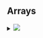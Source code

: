 ## Arrays

<details>
    <summary><img id="array" src="https://img.shields.io/badge/Arrays-44-brightgreen?style=for-the-badge"></summary>


| S.No.    | Topic:                | Problem                                                                                              | Solutions | Python | C++    | Java   | JavaScript   |
| -------  |:---------------------:|------------------------------------------------------------------------------------------------------|:---------:|--------|--------|--------|--------|
| 1        | `Array`               | Search Element                                                                                       |✔️         |<a href="#"><img src="https://img.shields.io/badge/Solution-red"></a>  |  <a href="https://github.com/AkashSingh3031/The-Complete-FAANG-Preparation/blob/master/1%5D.%20DSA/1%5D.%20Data%20Structures/01%5D.%20Array/C%2B%2B/_001)_Search_Element.cpp"><img src="https://img.shields.io/badge/Solution-green"></a>  |  <a href="#"><img src="https://img.shields.io/badge/Solution-red"></a> |<a href="https://github.com/Wenodh/The-Complete-FAANG-Preparation/blob/wenodh/1%5D.%20DSA/1%5D.%20Data%20Structures/01%5D.%20Array/JavaScript/_001)_Search_Element.js"><img src="https://img.shields.io/badge/Solution-green"></a>  |
| 2        | `Array`               | Insert Element                                                                                       |✔️         |<a href="#"><img src="https://img.shields.io/badge/Solution-red"></a>  |  <a href="https://github.com/AkashSingh3031/The-Complete-FAANG-Preparation/blob/master/1%5D.%20DSA/1%5D.%20Data%20Structures/01%5D.%20Array/C%2B%2B/_002)_Insert_Element.cpp"><img src="https://img.shields.io/badge/Solution-green"></a>  |  <a href="#"><img src="https://img.shields.io/badge/Solution-red"></a> |<a href="https://github.com/Wenodh/The-Complete-FAANG-Preparation/blob/wenodh/1%5D.%20DSA/1%5D.%20Data%20Structures/01%5D.%20Array/JavaScript/_002)_Insert_Element.js"><img src="https://img.shields.io/badge/Solution-green"></a>  |
| 3        | `Array`               | Delete Element                                                                                       |✔️         |<a href="#"><img src="https://img.shields.io/badge/Solution-red"></a>  |  <a href="https://github.com/AkashSingh3031/The-Complete-FAANG-Preparation/blob/master/1%5D.%20DSA/1%5D.%20Data%20Structures/01%5D.%20Array/C%2B%2B/_003)_Delete_Element.cpp"><img src="https://img.shields.io/badge/Solution-green"></a>  |  <a href="#"><img src="https://img.shields.io/badge/Solution-red"></a> |<a href="https://github.com/AkashSingh3031/The-Complete-FAANG-Preparation/blob/master/1%5D.%20DSA/1%5D.%20Data%20Structures/01%5D.%20Array/JavaScript/_003)_Delete_Element.js"><img src="https://img.shields.io/badge/Solution-green"></a>   |
| 4        | `Array`               | Reverse Array                                                                                        |✔️         |<a href="#"><img src="https://img.shields.io/badge/Solution-red"></a>  |  <a href="https://github.com/AkashSingh3031/The-Complete-FAANG-Preparation/blob/master/1%5D.%20DSA/1%5D.%20Data%20Structures/01%5D.%20Array/C%2B%2B/_004)_Reverse_Array.cpp"><img src="https://img.shields.io/badge/Solution-green"></a>  |  <a href="#"><img src="https://img.shields.io/badge/Solution-red"></a> |<a href="https://github.com/AkashSingh3031/The-Complete-FAANG-Preparation/blob/master/1%5D.%20DSA/1%5D.%20Data%20Structures/01%5D.%20Array/JavaScript/_004)_Reverse_Array.js"><img src="https://img.shields.io/badge/Solution-green"></a>  |
| 5        | `Array`               | Left Rotate Array by 1                                                                               |✔️         |<a href="#"><img src="https://img.shields.io/badge/Solution-red"></a>  |  <a href="https://github.com/AkashSingh3031/The-Complete-FAANG-Preparation/blob/master/1%5D.%20DSA/1%5D.%20Data%20Structures/01%5D.%20Array/C%2B%2B/_005)_Left_Rotate_Array_by_1.cpp"><img src="https://img.shields.io/badge/Solution-green"></a>  |  <a href="#"><img src="https://img.shields.io/badge/Solution-red"></a> |<a href="https://github.com/AkashSingh3031/The-Complete-FAANG-Preparation/blob/master/1%5D.%20DSA/1%5D.%20Data%20Structures/01%5D.%20Array/JavaScript/_005)_Left_Rotate_Array_by_1.js"><img src="https://img.shields.io/badge/Solution-green"></a> |
| 6        | `Array`               | Left Rotate Array by d                                                                               |✔️         |<a href="#"><img src="https://img.shields.io/badge/Solution-red"></a>  |  <a href="https://github.com/AkashSingh3031/The-Complete-FAANG-Preparation/blob/master/1%5D.%20DSA/1%5D.%20Data%20Structures/01%5D.%20Array/C%2B%2B/_006)_Left_Rotate_Array_by_d_(Time_dN).cpp"><img src="https://img.shields.io/badge/Solution-1-green"></a><br><a href="https://github.com/AkashSingh3031/The-Complete-FAANG-Preparation/blob/master/1%5D.%20DSA/1%5D.%20Data%20Structures/01%5D.%20Array/C%2B%2B/_007)_Left_Rotate_Array_by_d_(Time_N).cpp"><img src="https://img.shields.io/badge/Solution-2-green"></a><br><a href="https://github.com/AkashSingh3031/The-Complete-FAANG-Preparation/blob/master/1%5D.%20DSA/1%5D.%20Data%20Structures/01%5D.%20Array/C%2B%2B/_008)_Left_Rotate_Array_by_d_(Time_N).cpp"><img src="https://img.shields.io/badge/Solution-3-green"></a>  |  <a href="#"><img src="https://img.shields.io/badge/Solution-red"></a> |<a href="https://github.com/AkashSingh3031/The-Complete-FAANG-Preparation/blob/master/1%5D.%20DSA/1%5D.%20Data%20Structures/01%5D.%20Array/JavaScript/_006)_Left_Rotate_Array_by_d_(Time_dN).js"><img src="https://img.shields.io/badge/Solution-1-green"></a><br><a href="https://github.com/AkashSingh3031/The-Complete-FAANG-Preparation/blob/master/1%5D.%20DSA/1%5D.%20Data%20Structures/01%5D.%20Array/JavaScript/_007)_Left_Rotate_Array_by_d_(Time_N).js"><img src="https://img.shields.io/badge/Solution-2-green"></a><br><a href="https://github.com/AkashSingh3031/The-Complete-FAANG-Preparation/blob/master/1%5D.%20DSA/1%5D.%20Data%20Structures/01%5D.%20Array/JavaScript/_008)_Left_Rotate_Array_by_d_(Time_N).js"><img src="https://img.shields.io/badge/Solution-3-green"></a>  |
| 7        | `Array`               | Remove Duplicates from a Sorted Array                                                                |✔️         |<a href="#"><img src="https://img.shields.io/badge/Solution-red"></a>  |  <a href="https://github.com/AkashSingh3031/The-Complete-FAANG-Preparation/blob/master/1%5D.%20DSA/1%5D.%20Data%20Structures/01%5D.%20Array/C%2B%2B/_009)_Remove_Duplicates_from_a_sorted_array.cpp"><img src="https://img.shields.io/badge/Solution-1-green"></a><br><a href="https://github.com/AkashSingh3031/The-Complete-FAANG-Preparation/blob/master/1%5D.%20DSA/1%5D.%20Data%20Structures/01%5D.%20Array/C%2B%2B/_010)_Remove_Duplicates_from_a_sorted_array.cpp"><img src="https://img.shields.io/badge/Solution-2-green"></a>  |  <a href="#"><img src="https://img.shields.io/badge/Solution-red"></a> |<a href="https://github.com/AkashSingh3031/The-Complete-FAANG-Preparation/blob/master/1%5D.%20DSA/1%5D.%20Data%20Structures/01%5D.%20Array/JavaScript/_009)_Remove_Duplicates_from_a_sorted_array.js"><img src="https://img.shields.io/badge/Solution-1-green"></a><br><a href="https://github.com/AkashSingh3031/The-Complete-FAANG-Preparation/blob/master/1%5D.%20DSA/1%5D.%20Data%20Structures/01%5D.%20Array/JavaScript/_010)_Remove_Duplicates_from_a_sorted_array.js"><img src="https://img.shields.io/badge/Solution-2-green"></a> |
| 8        | `Array`               | Largest Number                                                                                       |✔️         |<a href="#"><img src="https://img.shields.io/badge/Solution-red"></a>  |  <a href="#"><img src="https://img.shields.io/badge/Solution-1-green"></a><br><a href="#"><img src="https://img.shields.io/badge/Solution-2-green"></a>  |  <a href="#"><img src="https://img.shields.io/badge/Solution-red"></a> |<a href="#"><img src="https://img.shields.io/badge/Solution-1-green"></a><br><a href="#"><img src="https://img.shields.io/badge/Solution-2-green"></a>   |
| 9        | `Array`               | Second Largest Number                                                                                |✔️         |<a href="#"><img src="https://img.shields.io/badge/Solution-red"></a>  |  <a href="#"><img src="https://img.shields.io/badge/Solution-1-green"></a><br><a href="#"><img src="https://img.shields.io/badge/Solution-2-green"></a>  |  <a href="#"><img src="https://img.shields.io/badge/Solution-red"></a> |<a href="#"><img src="https://img.shields.io/badge/Solution-1-green"></a><br><a href="#"><img src="https://img.shields.io/badge/Solution-2-green"></a>  |
| 10       | `Array`               | Move All ZEROs to End                                                                                |✔️         |<a href="#"><img src="https://img.shields.io/badge/Solution-red"></a>  |  <a href="#"><img src="https://img.shields.io/badge/Solution-1-green"></a><br><a href="#"><img src="https://img.shields.io/badge/Solution-2-green"></a>  |  <a href="#"><img src="https://img.shields.io/badge/Solution-red"></a> |<a href="#"><img src="https://img.shields.io/badge/Solution-1-green"></a><br><a href="#"><img src="https://img.shields.io/badge/Solution-2-green"></a>  |
| 11       | `Array`               | Leaders in an Array                                                                                  |✔️         |<a href="#"><img src="https://img.shields.io/badge/Solution-red"></a>  |  <a href="#"><img src="https://img.shields.io/badge/Solution-1-green"></a><br><a href="#"><img src="https://img.shields.io/badge/Solution-2-green"></a>  |  <a href="#"><img src="https://img.shields.io/badge/Solution-red"></a> |<a href="#"><img src="https://img.shields.io/badge/Solution-1-green"></a><br><a href="#"><img src="https://img.shields.io/badge/Solution-2-green"></a>  |
| 12       | `Array`               | Maximum Difference                                                                                   |✔️         |<a href="#"><img src="https://img.shields.io/badge/Solution-red"></a>  |  <a href="#"><img src="https://img.shields.io/badge/Solution-1-green"></a><br><a href="#"><img src="https://img.shields.io/badge/Solution-2-green"></a>  |  <a href="#"><img src="https://img.shields.io/badge/Solution-red"></a> |<a href="#"><img src="https://img.shields.io/badge/Solution-1-green"></a><br><a href="#"><img src="https://img.shields.io/badge/Solution-2-green"></a>  |
| 13       | `Array`               | Stock Buy & Shell                                                                                    |✔️         |<a href="#"><img src="https://img.shields.io/badge/Solution-red"></a>  |  <a href="#"><img src="https://img.shields.io/badge/Solution-1-green"></a><br><a href="#"><img src="https://img.shields.io/badge/Solution-2-green"></a>  |  <a href="#"><img src="https://img.shields.io/badge/Solution-red"></a> |<a href="#"><img src="https://img.shields.io/badge/Solution-1-green"></a><br><a href="#"><img src="https://img.shields.io/badge/Solution-2-green"></a>   |
| 14       | `Array`               | Trapping_Rain_Water                                                                                  |✔️         |<a href="#"><img src="https://img.shields.io/badge/Solution-red"></a>  |  <a href="#"><img src="https://img.shields.io/badge/Solution-1-green"></a><br><a href="#"><img src="https://img.shields.io/badge/Solution-2-green"></a>  |  <a href="#"><img src="https://img.shields.io/badge/Solution-red"></a> | <a href="#"><img src="https://img.shields.io/badge/Solution-red"></a>  |
| 15       | `Array`               | Next Permutation                                                                                     |✔️         |<a href="#"><img src="https://img.shields.io/badge/Solution-red"></a>  |  <a href="#"><img src="https://img.shields.io/badge/Solution-1-green"></a><br><a href="#"><img src="https://img.shields.io/badge/Solution-2-green"></a>  |  <a href="#"><img src="https://img.shields.io/badge/Solution-red"></a> | <a href="#"><img src="https://img.shields.io/badge/Solution-red"></a>  |
| 16       | `Array`               | Count Inversion                                                                                      |✔️         |<a href="#"><img src="https://img.shields.io/badge/Solution-red"></a>  |  <a href="#"><img src="https://img.shields.io/badge/Solution-1-green"></a><br><a href="#"><img src="https://img.shields.io/badge/Solution-2-green"></a>  |  <a href="#"><img src="https://img.shields.io/badge/Solution-red"></a> | <a href="#"><img src="https://img.shields.io/badge/Solution-red"></a>| 
| 17       | `Array`               | Best time to buy and Sell stock                                                                      |✔️         |<a href="#"><img src="https://img.shields.io/badge/Solution-red"></a>  |  <a href="#"><img src="https://img.shields.io/badge/Solution-1-green"></a><br><a href="#"><img src="https://img.shields.io/badge/Solution-2-green"></a>  |  <a href="#"><img src="https://img.shields.io/badge/Solution-red"></a> |<a href="#"><img src="https://img.shields.io/badge/Solution-red"></a> |
| 18       | `Array`               | Maximum Consecutive ONEs in binary Array                                                             |✔️         |<a href="#"><img src="https://img.shields.io/badge/Solution-red"></a>  |  <a href="#"><img src="https://img.shields.io/badge/Solution-1-green"></a><br><a href="#"><img src="https://img.shields.io/badge/Solution-2-green"></a>  |<a href="#"><img src="https://img.shields.io/badge/Solution-red"></a>  |<a href="#"><img src="https://img.shields.io/badge/Solution-red"></a> |
| 19       | `Array`               | Maximum Circular Subarray Sum                                                                        |✔️         |<a href="#"><img src="https://img.shields.io/badge/Solution-red"></a>  |  <a href="#"><img src="https://img.shields.io/badge/Solution-1-green"></a><br><a href="#"><img src="https://img.shields.io/badge/Solution-2-green"></a>  |  <a href="#"><img src="https://img.shields.io/badge/Solution-red"></a> | <a href="#"><img src="https://img.shields.io/badge/Solution-red"></a> |
| 20       | `Array`               | Maximum Length Even Odd Subarray                                                                     |✔️         |<a href="#"><img src="https://img.shields.io/badge/Solution-red"></a>  |  <a href="#"><img src="https://img.shields.io/badge/Solution-1-green"></a><br><a href="#"><img src="https://img.shields.io/badge/Solution-2-green"></a>  |  <a href="#"><img src="https://img.shields.io/badge/Solution-red"></a> |<a href="#"><img src="https://img.shields.io/badge/Solution-red"></a>|
| 21       | `Array`               | Majority Element                                                                                     |✔️         |<a href="#"><img src="https://img.shields.io/badge/Solution-red"></a>  |  <a href="#"><img src="https://img.shields.io/badge/Solution-1-green"></a><br><a href="#"><img src="https://img.shields.io/badge/Solution-2-green"></a>  |  <a href="#"><img src="https://img.shields.io/badge/Solution-red"></a> | <a href="#"><img src="https://img.shields.io/badge/Solution-red"></a> |
| 22       | `Array`               | Minimum Group flips to make same                                                                     |✔️         |<a href="#"><img src="https://img.shields.io/badge/Solution-red"></a>  |  <a href="#"><img src="https://img.shields.io/badge/Solution-green"></a>  |  <a href="#"><img src="https://img.shields.io/badge/Solution-red"></a> | <a href="#"><img src="https://img.shields.io/badge/Solution-red"></a> |
| 23       | `Array`               | Max Sum of K Consecutive Element                                                                     |✔️         |<a href="#"><img src="https://img.shields.io/badge/Solution-red"></a>  |  <a href="#"><img src="https://img.shields.io/badge/Solution-1-green"></a><br><a href="#"><img src="https://img.shields.io/badge/Solution-2-green"></a>  |  <a href="#"><img src="https://img.shields.io/badge/Solution-red"></a> | <a href="#"><img src="https://img.shields.io/badge/Solution-red"></a> |
| 24       | `Array`               | Find SubArray of Given Sum                                                                           |✔️         |<a href="#"><img src="https://img.shields.io/badge/Solution-red"></a>  |  <a href="#"><img src="https://img.shields.io/badge/Solution-1-green"></a><br><a href="#"><img src="https://img.shields.io/badge/Solution-2-green"></a>  |  <a href="#"><img src="https://img.shields.io/badge/Solution-red"></a> | <a href="#"><img src="https://img.shields.io/badge/Solution-red"></a> |
| 25       | `Array`               | Print N bonacci Numbers                                                                              |✔️         |<a href="#"><img src="https://img.shields.io/badge/Solution-red"></a>  |  <a href="#"><img src="https://img.shields.io/badge/Solution-green"></a>  |  <a href="#"><img src="https://img.shields.io/badge/Solution-red"></a> | <a href="#"><img src="https://img.shields.io/badge/Solution-red"></a> |
| 26       | `Array`               | Get_Sum on Given Queries                                                                             |✔️         |<a href="#"><img src="https://img.shields.io/badge/Solution-red"></a>  |  <a href="#"><img src="https://img.shields.io/badge/Solution-green"></a>  |  <a href="#"><img src="https://img.shields.io/badge/Solution-red"></a> | <a href="#"><img src="https://img.shields.io/badge/Solution-red"></a> |
| 27       | `Array`               | Find Equilibrium Point in an Array                                                                   |✔️         |<a href="#"><img src="https://img.shields.io/badge/Solution-red"></a>  |  <a href="#"><img src="https://img.shields.io/badge/Solution-1-green"></a><br><a href="#"><img src="https://img.shields.io/badge/Solution-2-green"></a>  |  <a href="#"><img src="https://img.shields.io/badge/Solution-red"></a> | <a href="#"><img src="https://img.shields.io/badge/Solution-red"></a> |
| 28       | `Array`               | In Two Array Find Max Occuring Element                                                               |✔️         |<a href="#"><img src="https://img.shields.io/badge/Solution-red"></a>  |  <a href="#"><img src="https://img.shields.io/badge/Solution-green"></a>  |  <a href="#"><img src="https://img.shields.io/badge/Solution-red"></a> | <a href="#"><img src="https://img.shields.io/badge/Solution-red"></a>|

<br/>
<div align="right">
    <b><a href="#arrays">⬆️ Back to Top</a></b>
</div>
<br/>
</details>
